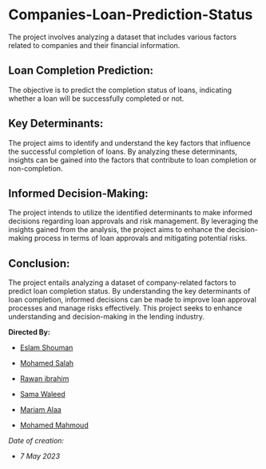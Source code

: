 # Companies-Loan-Prediction-Status

The project involves analyzing a dataset that includes various factors related to companies and their financial information.

## Loan Completion Prediction: 
The objective is to predict the completion status of loans, indicating whether a loan will be successfully completed or not.

## Key Determinants: 
The project aims to identify and understand the key factors that influence the successful completion of loans. By analyzing these determinants, insights can be gained into the factors that contribute to loan completion or non-completion.

## Informed Decision-Making: 
The project intends to utilize the identified determinants to make informed decisions regarding loan approvals and risk management. By leveraging the insights gained from the analysis, the project aims to enhance the decision-making process in terms of loan approvals and mitigating potential risks.

## Conclusion:
The project entails analyzing a dataset of company-related factors to predict loan completion status. By understanding the key determinants of loan completion, informed decisions can be made to improve loan approval processes and manage risks effectively. This project seeks to enhance understanding and decision-making in the lending industry.

**Directed By:**

* [Eslam Shouman](https://www.linkedin.com/in/eslam-shouman-0958091b4/)

* [Mohamed Salah](https://www.linkedin.com/in/mohamed-salah-480520243)

* [Rawan ibrahim](https://www.linkedin.com/in/rawan-ibrahim-a01778268) 

* [Sama Waleed](www.linkedin.com/in/sama-gharabawy-2aa19b217)

* [Mariam Alaa](https://www.linkedin.com/in/mariam-alaa-a95800196)

* [Mohamed Mahmoud](https://www.linkedin.com/in/mohamed-mahmoud07) 

*Date of creation:*

- *7 May 2023*

